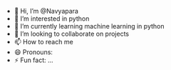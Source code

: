 - 👋 Hi, I’m @Navyapara
- 👀 I’m interested in python
- 🌱 I’m currently learning machine learning in python 
- 💞️ I’m looking to collaborate on projects 
- 📫 How to reach me 
- 😄 Pronouns: 
- ⚡ Fun fact: ...

<!---
Navyapara/Navyapara is a ✨ special ✨ repository because its `README.md` (this file) appears on your GitHub profile.
You can click the Preview link to take a look at your changes.
--->
